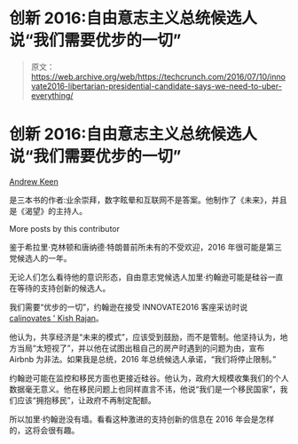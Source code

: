 # 创新 2016:自由意志主义总统候选人说“我们需要优步的一切”

> 原文：<https://web.archive.org/web/https://techcrunch.com/2016/07/10/innovate2016-libertarian-presidential-candidate-says-we-need-to-uber-everything/>

# 创新 2016:自由意志主义总统候选人说“我们需要优步的一切”

[Andrew Keen](https://web.archive.org/web/20230120124626/http://www.ajkeen.com/)

是三本书的作者:业余崇拜，数字眩晕和互联网不是答案。他制作了《未来》，并且是《渴望》的主持人。

More posts by this contributor

鉴于希拉里·克林顿和唐纳德·特朗普前所未有的不受欢迎，2016 年很可能是第三党候选人的一年。

无论人们怎么看待他的意识形态，自由意志党候选人加里·约翰逊可能是硅谷一直在等待的支持创新的候选人。

我们需要“优步的一切”，约翰逊在接受 INNOVATE2016 客座采访时说[calinovates ' Kish Rajan](https://web.archive.org/web/20230120124626/http://www.calinnovates.org/about-us-2-2/executive-director/)。

他认为，共享经济是“未来的模式”，应该受到鼓励，而不是管制。他坚持认为，地方当局“太短视了”，并以他在试图出租自己的房产时遇到的问题为由，宣布 Airbnb 为非法。如果我是总统，2016 年总统候选人承诺，“我们将停止限制。”

约翰逊可能在监控和移民方面也更接近硅谷。他认为，政府大规模收集我们的个人数据毫无意义。他在移民问题上也同样直言不讳，他说“我们是一个移民国家”，我们应该“拥抱移民”，让政府不再制定配额。

所以加里·约翰逊没有墙。看看这种激进的支持创新的信息在 2016 年会是怎样的，这将会很有趣。